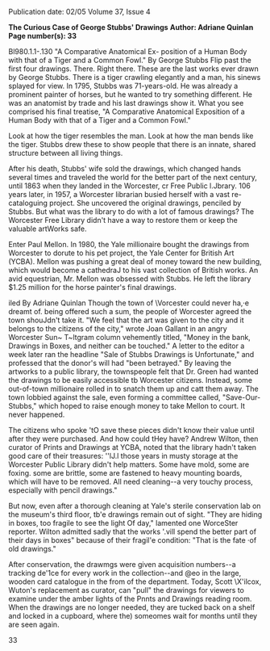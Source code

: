 Publication date: 02/05
Volume 37, Issue 4

**The Curious Case of George Stubbs' Drawings**
**Author: Adriane Quinlan**
**Page number(s): 33**

Bl980.1.1-.130 
"A Comparative Anatomical Ex-
position of a Human Body with 
that of a Tiger and a 
Common 
Fowl." 
By George Stubbs 
Flip past the first four 
drawings. 
There. 
Right 
there. These are the last 
works 
ever 
drawn 
by 
George Stubbs. There is a 
tiger crawling elegantly and 
a man, his sinews splayed 
for view. In 1795, Stubbs 
was 71-years-old. He was 
already a prominent painter 
of horses, but he wanted to 
try something different. He 
was an anatomist by trade 
and his last drawings show 
it. What you see comprised 
his 
final 
treatise, 
"A 
Comparative 
Anatomical 
Exposition of a Human 
Body with that of a Tiger 
and a Common Fowl." 

Look at how the tiger 
resembles the man. Look 
at how the man bends like 
the tiger. Stubbs drew these 
to show people that there is 
an innate, shared structure 
between all living things. 

After his death, Stubbs' 
wife sold the drawings, 
which 
changed 
hands 
several times and traveled 
the world for the better 
part of the next century, 
until 
1863 
when 
they 
landed in the Worcester, 
cr Free Public l.Jbrary. 
106 years later, in 1957, 
a Worcester librarian busied herself with a 
vast re-cataloguing project. She uncovered 
the original drawings, penciled by Stubbs. 
But what was the library to do with a lot of 
famous drawings? The Worcester Free Library 
didn't have a way to restore them or keep the 
valuable artWorks safe. 

Enter Paul Mellon. In 1980, the Yale 
millionaire 
bought 
the 
drawings 
from 
Worcester to dorute to his pet project, the 
Yale Center for British Art (YCBA). Mellon 
was pushing a great deal of money toward the 
new building, which would become a cathedraJ 
to his vast collection of British works. An avid 
equestrian, Mr. Mellon was obsessed with 
Stubbs. He left the library $1.25 million for the 
horse painter's final drawings. 

iled 
By Adriane Quinlan 
Though the town of \Vorcester could 
never ha,·e dreamt of. being offered such a 
sum, the people of Worcester agreed the town 
shouJdn't take it. "We feel that the art was 
given to the city and it belongs to the citizens 
of the city," wrote Joan Gallant in an angry 
Worcester Sun~ T~ltgram column vehemently 
titled, "Money in the bank, Drawings in 
Boxes, and neither can be touched." A letter 
to the editor a week later ran the headline 
"Sale of Stubbs Drawings is Unfortunate," 
and professed that the donor's will had "been 
betrayed." By leaving the artworks to a public 
library, the townspeople felt that Dr. Green had 
wanted the drawings to be easily accessible tb 
Worcester citizens. Instead, some out-of-town 
millionaire rolled in to snatch them up and catt 
them away. The town lobbied 
against the sale, even forming 
a committee called, "Save-Our-
Stubbs," which hoped to raise 
enough money to take Mellon to 
court. It never happened. 

The citizens who spoke 'tO 
save these pieces didn't know 
their value until after they were 
purchased. And how could tHey 
have? Andrew Wilton, then 
curator of Prints and Drawings 
at YCBA, noted that the library 
hadn't taken good care of their 
treasures: ''lJ.l those years in 
musty storage at the Worcester 
Public 
Library 
didn't 
help 
matters. Some have mold, some 
are foxing. some are brittle, some 
are fastened to heavy mounting 
boards, which will have to be 
removed. All need cleaning--a 
very touchy process, especially 
with pencil drawings." 

But now, even after a 
thorough 
cleaning at Yale's 
sterile 
conservation 
lab 
on 
the museum's third floor, tb'e 
drawings remain out of sight. 
"They are hiding in boxes, 
too fragile to see the light Of 
day," lamented one WorceSter 
reporter. Wilton admitted sadly 
that the works '\.vill spend 
the better part of their days in 
boxes" because of their fragil'e 
condition: "That is the fate ·of 
old drawings." 

After conservation, the drawmgs were 
given acquisition numbers--a tracking de'1ce 
for every work in the collection--and @eo 
in the large, wooden card catalogue in the 
from of the department. Today, Scott \X'ilcox, 
Wuton's replacement as curator, can "pull" 
the drawings for viewers to examine under 
the amber lights of the Pnnts and Drawings 
reading room. When the drawings are no longer 
needed, they are tucked back on a shelf and 
locked in a cupboard, where the) someomes 
wait for months until they are seen again. 

33